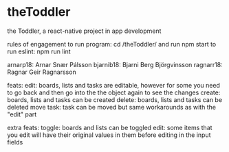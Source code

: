 # theToddler
the Toddler, a react-native project in app development

rules of engagement
  to run program: cd /theToddler/ and run npm start
  to run eslint:  npm run lint

arnarp18:  Arnar Snær Pálsson
bjarnib18: Bjarni Berg Björgvinsson
ragnarr18: Ragnar Geir Ragnarsson

feats:
  edit:   boards, lists and tasks are editable, however for some you need to go back and then go into the the object again to see the changes
  create: boards, lists and tasks can be created
  delete: boards, lists and tasks can be deleted
  move task: task can be moved but same workarounds as with the "edit" part

extra feats:
  toggle: boards and lists can be toggled
  edit:   some items that you edit will have their original values in them before editing in the input fields
  
